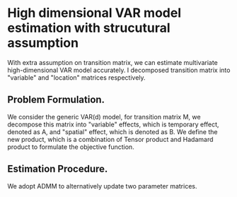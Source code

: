 # High dimensional VAR model estimation with strucutural assumption

With extra assumption on transition matrix, we can estimate multivariate high-dimensional VAR model accurately. I decomposed transition matrix into "variable" and "location" matrices respectively. 

## Problem Formulation.
We consider the generic VAR(d) model, for transition matrix M, we decompose this matrix into "variable" effects, which is temporary effect, denoted as A, and "spatial" effect, which is denoted as B. We define the new product, which is a combination of Tensor product and Hadamard product to formulate the objective function. 

## Estimation Procedure.
We adopt ADMM to alternatively update two parameter matrices. 
